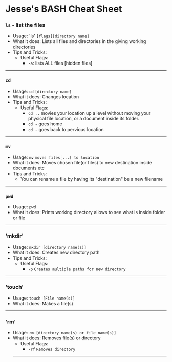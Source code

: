 # Jesse's BASH Cheat Sheet
### `ls` - list the files
* Usage: 'ls' `[flags][directory name]`
* What it does: Lists all files and directories in the giving working directories
* Tips and Tricks:
    * Useful Flags:
        * `-a`: lists ALL files [hidden files]
---
### `cd`
* Usage: `cd` `[directory name]`
* What it does: Changes location
* Tips and Tricks:
    * Useful Flags:
        * `cd ..` movies your location up a level without moving your physical file location, or a document inside its folder.
        * `cd ~` goes home
        * `cd -` goes back to pervious location
---
### `mv`
* Usage: `mv` `moves files[...] to location`
* What it does: Moves chosen file(or files) to new destination inside documents etc
* Tips and Tricks:
    * You can rename a file by having its "destination" be a new filename
---
### `pwd`
* Usage: `pwd`
* What it does: Prints working directory allows to see what is inside folder or file
---
### 'mkdir'
* Usage: `mkdir [directory name(s)]`
* What it does: Creates new directory path
* Tips and Tricks:
    * Useful Flags:
        * `-p` `Creates multiple paths for new directory`
---
### 'touch'
* Usage: `touch [File name(s)]`
* What it does: Makes a file(s)
---
### 'rm'
* Usage: `rm [directory name(s) or file name(s)]`
* What it does: Removes file(s) or directory
    * Useful Flags:
        * `-rf` `Removes directory`
    ---

